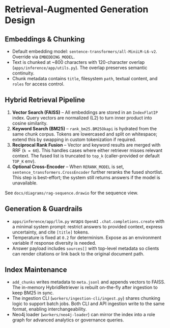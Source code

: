 # Retrieval-Augmented Generation Design

## Embeddings & Chunking

- Default embedding model: `sentence-transformers/all-MiniLM-L6-v2`. Override via `EMBEDDING_MODEL`.
- Text is chunked at ~800 characters with 120-character overlap (`apps/inference/app/utils.py`). The overlap preserves semantic continuity.
- Chunk metadata contains `title`, filesystem `path`, textual content, and `roles` for access control.

## Hybrid Retrieval Pipeline

1. **Vector Search (FAISS)** – All embeddings are stored in an `IndexFlatIP` index. Query vectors are normalized (L2) to turn inner product into cosine similarity.
2. **Keyword Search (BM25)** – `rank_bm25.BM25Okapi` is hydrated from the same chunk corpus. Tokens are lowercased and split on whitespace; extend this by swapping in custom tokenization if required.
3. **Reciprocal Rank Fusion** – Vector and keyword results are merged with RRF (`k = 60`). This handles cases where either retriever misses relevant context. The fused list is truncated to `top_k` (caller-provided or default `TOP_K` env).
4. **Optional Cross-Encoder** – When `RERANK_MODEL` is set, `sentence_transformers.CrossEncoder` further reranks the fused shortlist. This step is best-effort; the system still returns answers if the model is unavailable.

See `docs/diagrams/rag-sequence.drawio` for the sequence view.

## Generation & Guardrails

- `apps/inference/app/llm.py` wraps `OpenAI` `.chat.completions.create` with a minimal system prompt: restrict answers to provided context, express uncertainty, and cite `[title]` tokens.
- Temperature is fixed at `0.2` for determinism. Expose as an environment variable if response diversity is needed.
- Answer payload includes `sources[]` with top-level metadata so clients can render citations or link back to the original document path.

## Index Maintenance

- `add_chunks` writes metadata to `meta.jsonl` and appends vectors to FAISS. The in-memory HybridRetriever is rebuilt on-the-fly after ingestion to keep BM25 in sync.
- The ingestion CLI (`workers/ingestion-cli/ingest.py`) shares chunking logic to support batch jobs. Both CLI and API ingestion write to the same format, enabling interchangeability.
- Neo4j loader (`workers/neo4j-loader`) can mirror the index into a role graph for advanced analytics or governance queries.
